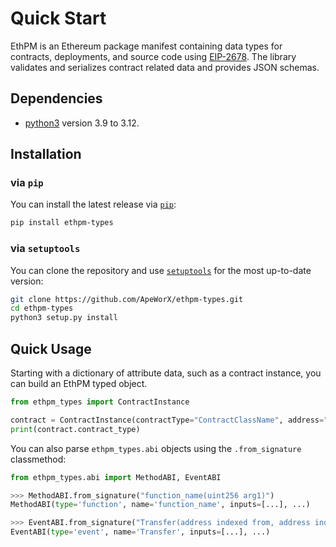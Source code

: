 # Quick Start

EthPM is an Ethereum package manifest containing data types for contracts, deployments, and source code using [EIP-2678](https://eips.ethereum.org/EIPS/eip-2678).
The library validates and serializes contract related data and provides JSON schemas.

## Dependencies

- [python3](https://www.python.org/downloads) version 3.9 to 3.12.

## Installation

### via `pip`

You can install the latest release via [`pip`](https://pypi.org/project/pip/):

```bash
pip install ethpm-types
```

### via `setuptools`

You can clone the repository and use [`setuptools`](https://github.com/pypa/setuptools) for the most up-to-date version:

```bash
git clone https://github.com/ApeWorX/ethpm-types.git
cd ethpm-types
python3 setup.py install
```

## Quick Usage

Starting with a dictionary of attribute data, such as a contract instance, you can build an EthPM typed object.

```python
from ethpm_types import ContractInstance

contract = ContractInstance(contractType="ContractClassName", address="0x123...")
print(contract.contract_type)
```

You can also parse `ethpm_types.abi` objects using the `.from_signature` classmethod:

```py
from ethpm_types.abi import MethodABI, EventABI

>>> MethodABI.from_signature("function_name(uint256 arg1)")
MethodABI(type='function', name='function_name', inputs=[...], ...)

>>> EventABI.from_signature("Transfer(address indexed from, address indexed to, uint256 value)")
EventABI(type='event', name='Transfer', inputs=[...], ...)
```
